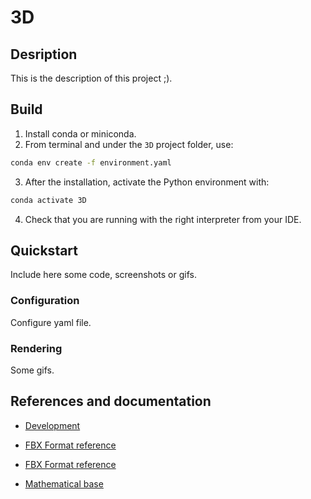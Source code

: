 # 3D

## Desription

This is the description of this project ;).

## Build

1. Install conda or miniconda.
2. From terminal and under the `3D` project folder, use:

```bash
conda env create -f environment.yaml
```

3. After the installation, activate the Python environment with:

```bash
conda activate 3D
```

4. Check that you are running with the right interpreter from your IDE.

## Quickstart

Include here some code, screenshots or gifs.

### Configuration

Configure yaml file.

### Rendering

Some gifs.

## References and documentation

* [Development](docs/development.md)

* [FBX Format reference](https://banexdevblog.wordpress.com/2014/06/23/a-quick-tutorial-about-the-fbx-ascii-format/)

* [FBX Format reference](https://web.archive.org/web/20160605023014/https://wiki.blender.org/index.php/User:Mont29/Foundation/FBX_File_Structure)

* [Mathematical base](http://citmalumnes.upc.es/~julianp/lina/section-13.html)
